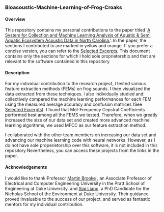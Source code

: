 
### Bioacoustic-Machine-Learning-of-Frog-Croaks

#### Overview
This repository contains my personal contributions to the paper titled '[A System for Collection and Machine Learning Analysis of Aquatic & Semi Aquatic Ecosystem Acoustic Data in North Carolina.](./A%20System%20for%20Collection%20and%20Machine%20Learning%20Analysis%20of%20Aquatic%20%26%20Semi%20Aquatic%20Ecosystem%20Acoustic%20Data%20in%20North%20Carolina.pdf)'. In the paper, the sections I contributed to are marked in yellow and orange. If you prefer a concise version, you can refer to the [Selected Excerpts](./Selected%20Excerpts.pdf). This document contains only the sections for which I hold sole proprietorship and that are relevant to the software contained in this repository
#### Description

For my individual contribution to the research project, I tested various feature extraction methods (FEMs) on frog sounds. I then visualized the data extracted from these techniques. I also individually studied and collectively compared the machine learning performances for each FEM using the measured average accuracy and confusion matrices (See [Selected Excerpts](./Selected%20Excerpts.pdf)). I found that Mel-Frequency Cepstral Coefficients performed best among all the FEMS we tested. Therefore, when we greatly increased the size of our data set and created more advanced machine learning algorithms, we used MFCC as our feature extraction method.


I collaborated with the other team members on increasing our data set and advancing our machine learning code with neural networks. However, as I do not have sole properietorship over this software, it is not included in this repository Nevertheless, you can access these projects from the links in the paper.


#### Acknowledgements
I would like to thank Professor [Martin Brooke](https://ece.duke.edu/faculty/martin-brooke)
, an Associate Professor of Electrical and Computer Engineering University in the Pratt School of Engineering at Duke University, and [Siqi Liang](https://nicholas.duke.edu/people/students/liang-0), a PhD Candidate for the Nicholas School of the Environment at Duke University. Their guidance proved invaluable to the success of our project, and served as fantastic mentors for my individual contribution.
